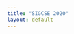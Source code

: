 ```yaml
---
title: "SIGCSE 2020"
layout: default
---
```


<div class="row">
  <div class = "col-sm-4">
  </div>
  <div class = "col-sm-4">
    
  </div>
  <div class = "col-sm-4">
  </div>
</div>

<div class="countdown"></div>


<script>
  var clock;

  $(document).ready(function() {

  // Grab the current date
  var currentDate = new Date();

  // Set some date in the future. In this case, it's always Jan 1
  var futureDate  = new Date('March 11, 2020 23:59:59');

  // Calculate the difference in seconds between the future and current date
  var diff = futureDate.getTime() / 1000 - currentDate.getTime() / 1000;

  // Instantiate a coutdown FlipClock
  clock = $('.countdown').FlipClock(diff, {
    clockFace: 'DailyCounter',
    countdown: true
  	});
  });
</script>
